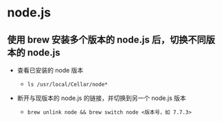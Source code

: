 # node.js

## 使用 brew 安装多个版本的 node.js 后，切换不同版本的 node.js

- 查看已安装的 node 版本 
	- `ls /usr/local/Cellar/node*`

- 断开与现版本的 node.js 的链接，并切换到另一个 node.js 版本 
	- `brew unlink node && brew switch node <版本号，如 7.7.3>`


